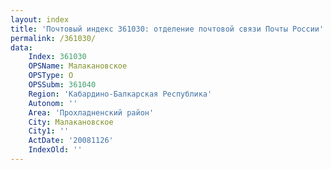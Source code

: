 ```yaml
---
layout: index
title: 'Почтовый индекс 361030: отделение почтовой связи Почты России'
permalink: /361030/
data:
    Index: 361030
    OPSName: Малакановское
    OPSType: О
    OPSSubm: 361040
    Region: 'Кабардино-Балкарская Республика'
    Autonom: ''
    Area: 'Прохладненский район'
    City: Малакановское
    City1: ''
    ActDate: '20081126'
    IndexOld: ''
---
```

